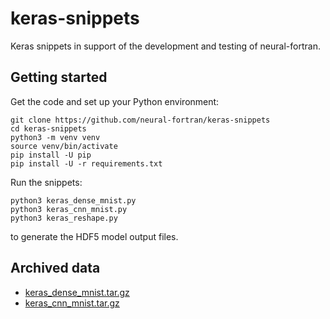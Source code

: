 # keras-snippets

Keras snippets in support of the development and testing of neural-fortran.

## Getting started

Get the code and set up your Python environment:

```
git clone https://github.com/neural-fortran/keras-snippets
cd keras-snippets
python3 -m venv venv
source venv/bin/activate
pip install -U pip
pip install -U -r requirements.txt
```

Run the snippets:

```
python3 keras_dense_mnist.py
python3 keras_cnn_mnist.py
python3 keras_reshape.py
```

to generate the HDF5 model output files.

## Archived data

* [keras_dense_mnist.tar.gz](https://github.com/neural-fortran/keras-snippets/files/8788739/keras_dense_mnist.tar.gz)
* [keras_cnn_mnist.tar.gz](https://github.com/neural-fortran/keras-snippets/files/8892585/keras_cnn_mnist.tar.gz)
